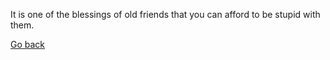 It is one of the blessings of old friends 
that you can afford to be stupid with them.




[Go back](../quote.md)